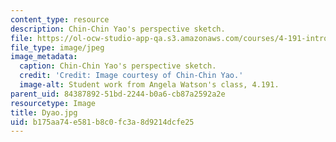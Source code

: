 ```yaml
---
content_type: resource
description: Chin-Chin Yao's perspective sketch.
file: https://ol-ocw-studio-app-qa.s3.amazonaws.com/courses/4-191-introduction-to-integrated-design-fall-2006/b175aa74e581b8c0fc3a8d9214dcfe25_Dyao.jpg
file_type: image/jpeg
image_metadata:
  caption: Chin-Chin Yao's perspective sketch.
  credit: 'Credit: Image courtesy of Chin-Chin Yao.'
  image-alt: Student work from Angela Watson's class, 4.191.
parent_uid: 84387892-51bd-2244-b0a6-cb87a2592a2e
resourcetype: Image
title: Dyao.jpg
uid: b175aa74-e581-b8c0-fc3a-8d9214dcfe25
---
```

